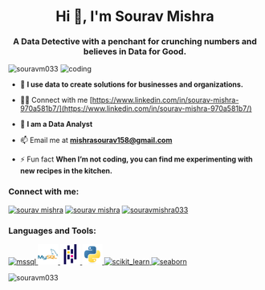 <h1 align="center">Hi 👋, I'm Sourav Mishra</h1>
<h3 align="center">A Data Detective with a penchant for crunching numbers and believes in Data for Good.</h3>

<img align="right" alt="coding" width="400" src="https://miro.medium.com/max/1360/0*gqO3slLmGb4mUeje.gif">

<p align="left"> <img src="https://komarev.com/ghpvc/?username=souravm033&label=Profile%20views&color=0e75b6&style=flat" alt="souravm033" /> </p>

- 👀 **I use data to create solutions for businesses and organizations.**

- 👨‍💻 Connect with me [https://www.linkedin.com/in/sourav-mishra-970a581b7/](https://www.linkedin.com/in/sourav-mishra-970a581b7/)

- 🌱 **I am a Data Analyst**

- 📫 Email me at **mishrasourav158@gmail.com**

- ⚡ Fun fact **When I’m not coding, you can find me experimenting with new recipes in the kitchen.**

<h3 align="left">Connect with me:</h3>
<p align="left">
<a href="https://linkedin.com/in/sourav mishra" target="blank"><img align="center" src="https://raw.githubusercontent.com/rahuldkjain/github-profile-readme-generator/master/src/images/icons/Social/linked-in-alt.svg" alt="sourav mishra" height="30" width="40" /></a>
<a href="https://fb.com/sourav mishra" target="blank"><img align="center" src="https://raw.githubusercontent.com/rahuldkjain/github-profile-readme-generator/master/src/images/icons/Social/facebook.svg" alt="sourav mishra" height="30" width="40" /></a>
<a href="https://www.leetcode.com/souravmishra033" target="blank"><img align="center" src="https://raw.githubusercontent.com/rahuldkjain/github-profile-readme-generator/master/src/images/icons/Social/leet-code.svg" alt="souravmishra033" height="30" width="40" /></a>
</p>

<h3 align="left">Languages and Tools:</h3>
<p align="left"> <a href="https://www.microsoft.com/en-us/sql-server" target="_blank" rel="noreferrer"> <img src="https://www.svgrepo.com/show/303229/microsoft-sql-server-logo.svg" alt="mssql" width="40" height="40"/> </a> <a href="https://www.mysql.com/" target="_blank" rel="noreferrer"> <img src="https://raw.githubusercontent.com/devicons/devicon/master/icons/mysql/mysql-original-wordmark.svg" alt="mysql" width="40" height="40"/> </a> <a href="https://pandas.pydata.org/" target="_blank" rel="noreferrer"> <img src="https://raw.githubusercontent.com/devicons/devicon/2ae2a900d2f041da66e950e4d48052658d850630/icons/pandas/pandas-original.svg" alt="pandas" width="40" height="40"/> </a> <a href="https://www.python.org" target="_blank" rel="noreferrer"> <img src="https://raw.githubusercontent.com/devicons/devicon/master/icons/python/python-original.svg" alt="python" width="40" height="40"/> </a> <a href="https://scikit-learn.org/" target="_blank" rel="noreferrer"> <img src="https://upload.wikimedia.org/wikipedia/commons/0/05/Scikit_learn_logo_small.svg" alt="scikit_learn" width="40" height="40"/> </a> <a href="https://seaborn.pydata.org/" target="_blank" rel="noreferrer"> <img src="https://seaborn.pydata.org/_images/logo-mark-lightbg.svg" alt="seaborn" width="40" height="40"/> </a> </p>

<p><img align="center" src="https://github-readme-stats.vercel.app/api/top-langs?username=souravm033&show_icons=true&locale=en&layout=compact" alt="souravm033" /></p>
